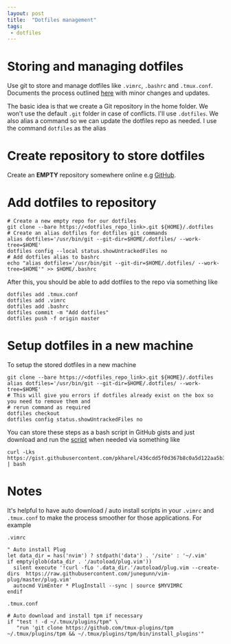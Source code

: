 ```yaml
---
layout: post
title:  "Dotfiles management"
tags:
 - dotfiles
---
```


# Storing and managing dotfiles
Use git to store and manage dotfiles like `.vimrc`, `.bashrc` and `.tmux.conf`. Documents the
process outlined [here](https://www.atlassian.com/git/tutorials/dotfiles) with minor changes and
updates.

The basic idea is that we create a Git repository in the home folder. We won't use the default
`.git` folder in case of conflicts. I'll use `.dotfiles`. We also alias a command so we can update
the dotfiles repo as needed. I use the command `dotfiles` as the alias

# Create repository to store dotfiles
Create an **EMPTY** repository somewhere online e.g [GitHub](https://github.com/pkharel/.dotfiles).

# Add dotfiles to repository
```
# Create a new empty repo for our dotfiles
git clone --bare https://<dotfiles_repo_link>.git ${HOME}/.dotfiles
# Create an alias dotfiles for dotfiles git commands
alias dotfiles='/usr/bin/git --git-dir=$HOME/.dotfiles/ --work-tree=$HOME'
dotfiles config --local status.showUntrackedFiles no
# Add dotfiles alias to bashrc
echo "alias dotfiles='/usr/bin/git --git-dir=$HOME/.dotfiles/ --work-tree=$HOME'" >> $HOME/.bashrc
```

After this, you should be able to add dotfiles to the repo via something like
```
dotfiles add .tmux.conf
dotfiles add .vimrc
dotfiles add .bashrc
dotfiles commit -m "Add dotfiles"
dotfiles push -f origin master
```

# Setup dotfiles in a new machine
To setup the stored dotfiles in a new machine
```
git clone --bare https://<dotfiles_repo_link>.git ${HOME}/.dotfiles
alias dotfiles='/usr/bin/git --git-dir=$HOME/.dotfiles/ --work-tree=$HOME'
# This will give you errors if dotfiles already exist on the box so you need to remove them and
# rerun command as required
dotfiles checkout
dotfiles config status.showUntrackedFiles no
```

You can store these steps as a bash script in GitHub gists and just download and run the
[script](https://gist.githubusercontent.com/pkharel/436cdd5f0d367b8c0a5d122aa5b3ce07/raw) when
needed via something like
```
curl -Lks https://gist.githubusercontent.com/pkharel/436cdd5f0d367b8c0a5d122aa5b3ce07/raw | bash
```

# Notes
It's helpful to have auto download / auto install scripts in your `.vimrc` and `.tmux.conf` to make
the process smoother for those applications. For example

`.vimrc`
```
" Auto install Plug
let data_dir = has('nvim') ? stdpath('data') . '/site' : '~/.vim'
if empty(glob(data_dir . '/autoload/plug.vim'))
  silent execute '!curl -fLo '.data_dir.'/autoload/plug.vim --create-dirs  https://raw.githubusercontent.com/junegunn/vim-plug/master/plug.vim'
  autocmd VimEnter * PlugInstall --sync | source $MYVIMRC
endif
```

`.tmux.conf`
```
# Auto download and install tpm if necessary
if "test ! -d ~/.tmux/plugins/tpm" \
   "run 'git clone https://github.com/tmux-plugins/tpm ~/.tmux/plugins/tpm && ~/.tmux/plugins/tpm/bin/install_plugins'"
```
